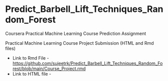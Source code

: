# Predict_Barbell_Lift_Techniques_Random_Forest
Coursera Practical Machine Learning Course Prediction Assignment

Practical Machine Learning Course Project Submission (HTML and Rmd files)  
 - Link to Rmd File - https://github.com/sujeetrk/Predict_Barbell_Lift_Techniques_Random_Forest/blob/main/Course_Project.rmd
 - Link to HTML file -

